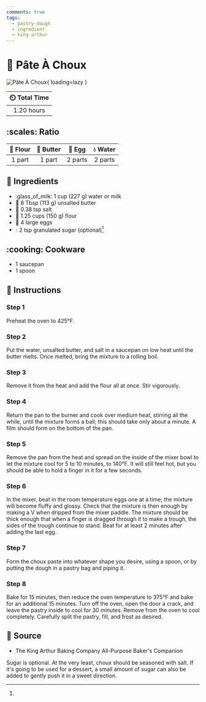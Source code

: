 ```yaml
---
comments: true
tags:
  - pastry-dough
  - ingredient
  - king-arthur
---
```

# :pie: Pâte À Choux

![Pâte À Choux](../../assets/images/pâte-à-choux.jpg){ loading=lazy }

| :timer_clock: Total Time |
|:-----------------------: |
| 1.20 hours |

## :scales: Ratio

| :ear_of_rice: Flour | :butter: Butter | :egg: Egg | :droplet: Water |
|:-------------------:|:---------------:|:---------:|:---------------:|
| 1 part              | 1 part          | 2 parts   | 2 parts         |

## :salt: Ingredients

- :glass_of_milk: 1 cup (227 g) water or milk
- :butter: 8 Tbsp (113 g) unsalted butter
- :salt: 0.38 tsp salt
- :ear_of_rice: 1.25 cups (150 g) flour
- :egg: 4 large eggs
- :droplet: 2 tsp granulated sugar (optional)[^1]

## :cooking: Cookware

- 1 saucepan
- 1 spoon

## :pencil: Instructions

### Step 1

Preheat the oven to 425°F.

### Step 2

Put the water, unsalted butter, and salt in a saucepan on low heat until the butter melts. Once melted, bring the
mixture to a rolling boil.

### Step 3

Remove it from the heat and add the flour all at once. Stir vigorously.

### Step 4

Return the pan to the burner and cook over medium heat, stirring all the while, until the mixture forms a ball; this
should take only about a minute. A film should form on the bottom of the pan.

### Step 5

Remove the pan from the heat and spread on the inside of the mixer bowl to let the mixture cool for 5 to 10 minutes, to
140°F. It will still feel hot, but you should be able to hold a finger in it for a few seconds.

### Step 6

In the mixer, beat in the room temperature eggs one at a time; the mixture will become fluffy and glossy. Check that
the mixture is then enough by making a V when dripped from the mixer paddle. The mixture should be thick enough that
when a finger is dragged through it to make a trough, the sides of the trough continue to stand. Beat for at least 2
minutes after adding the last egg.

### Step 7

Form the choux paste into whatever shape you desire, using a spoon, or by putting the dough in a pastry bag and piping
it.

### Step 8

Bake for 15 minutes, then reduce the oven temperature to 375°F and bake for an additional 15 minutes. Turn off the
oven, open the door a crack, and leave the pastry inside to cool for 30 minutes. Remove from the oven to cool
completely. Carefully split the pastry, fill, and frost as desired.

## :link: Source

- The King Arthur Baking Company All-Purpose Baker's Companion

[^1]:
  Sugar is optional. At the very least, choux should be seasoned with salt. If it's going to be used for a dessert, a
  small amount of sugar can also be added to gently push it in a sweet direction.
